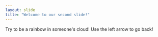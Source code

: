 ```yaml
---
layout: slide
title: "Welcome to our second slide!"
---
```

Try to be a rainbow in someone's cloud!
Use the left arrow to go back!

